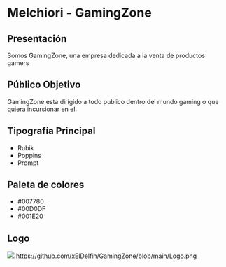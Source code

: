 # Melchiori - GamingZone

## Presentación

Somos GamingZone, una empresa dedicada a la venta de productos gamers

## Público Objetivo

GamingZone esta dirigido a todo publico dentro del mundo gaming o que quiera incursionar en el.

## Tipografía Principal

- Rubik
- Poppins
- Prompt

## Paleta de colores

- #007780
- #00D0DF
- #001E20

## Logo

<img src="C:\Users\leand\OneDrive\Cursos\Icaro\Proyecto\Logo.png">
https://github.com/xElDelfin/GamingZone/blob/main/Logo.png
